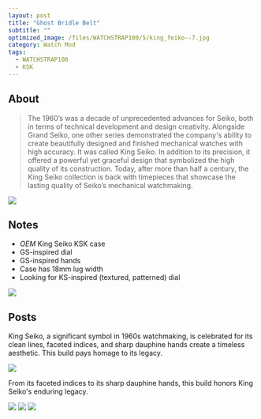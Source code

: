 ```yaml
---
layout: post
title: "Ghost Bridle Belt"
subtitle: "" 
optimized_image: /files/WATCHSTRAP100/5/king_feiko--7.jpg
category: Watch Mod
tags:
  - WATCHSTRAP100
  - KSK
---
```


## About

> The 1960’s was a decade of unprecedented advances for Seiko, both in terms of technical development and design creativity. Alongside Grand Seiko, one other series demonstrated the company's ability to create beautifully designed and finished mechanical watches with high accuracy. It was called King Seiko. In addition to its precision, it offered a powerful yet graceful design that symbolized the high quality of its construction. Today, after more than half a century, the King Seiko collection is back with timepieces that showcase the lasting quality of Seiko’s mechanical watchmaking.

<img src="/files/WATCHSTRAP100/5/Screenshot_11.png">

## Notes

- _OEM_ King Seiko KSK case
- GS-inspired dial
- GS-inspired hands
- Case has 18mm lug width
- Looking for KS-inspired (textured, patterned) dial

<img src="/files/WATCHSTRAP100/5/Seiko-Launch-King-Seiko-110th-Anniversary-Edition-and-39mm-Collection-Featured.jpg">

## Posts

King Seiko, a significant symbol in 1960s watchmaking, is celebrated for its clean lines, faceted indices, and sharp dauphine hands create a timeless aesthetic. This build pays homage to its legacy. 

<img src="/files/WATCHSTRAP100/5/king_feiko--8.jpg">

From its faceted indices to its sharp dauphine hands, this build honors King Seiko's enduring legacy.

<img src="/files/WATCHSTRAP100/5/king_feiko--7.jpg">

<img src="/files/WATCHSTRAP100/5/king_feiko--5.jpg">

<img src="/files/WATCHSTRAP100/5/king_feiko--4.jpg">